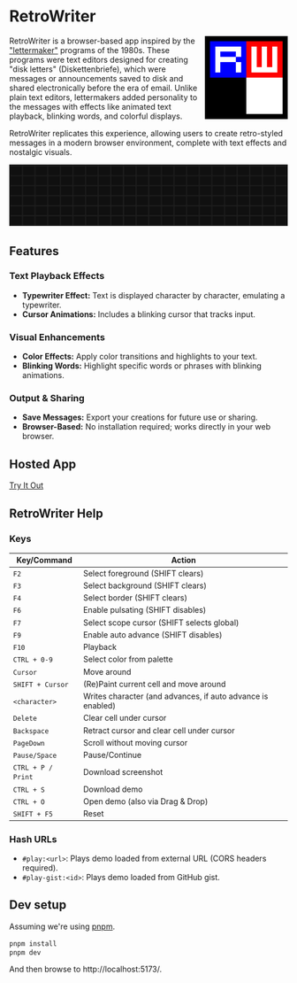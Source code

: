 # RetroWriter

<img src="public/logo.svg" width="150" alt="Logo" align="right">

RetroWriter is a browser-based app inspired by the ["lettermaker"](https://www.c64-wiki.de/wiki/Lettermaker) programs of the 1980s. These programs were text editors designed for creating "disk letters" (Diskettenbriefe), which were messages or announcements saved to disk and shared electronically before the era of email. Unlike plain text editors, lettermakers added personality to the messages with effects like animated text playback, blinking words, and colorful displays.

RetroWriter replicates this experience, allowing users to create retro-styled messages in a modern browser environment, complete with text effects and nostalgic visuals.

<a href="https://datag.github.io/retro-writer/#play-gist:5661703f56040e691ea4274f455413c5" target="_blank">
    <img src="doc/img/retrowriter-demo.apng" alt="RetroWriter demo">
</a>

## Features

### Text Playback Effects
- **Typewriter Effect:** Text is displayed character by character, emulating a typewriter.
- **Cursor Animations:** Includes a blinking cursor that tracks input.

### Visual Enhancements
- **Color Effects:** Apply color transitions and highlights to your text.
- **Blinking Words:** Highlight specific words or phrases with blinking animations.

### Output & Sharing
- **Save Messages:** Export your creations for future use or sharing.
- **Browser-Based:** No installation required; works directly in your web browser.

## Hosted App

[Try It Out](https://datag.github.io/retro-writer/)

## RetroWriter Help


### Keys

| Key/Command               | Action                                                                 |
|---------------------------|-----------------------------------------------------------------------|
| `F2`                     | Select foreground (SHIFT clears)                                      |
| `F3`                     | Select background (SHIFT clears)                                      |
| `F4`                     | Select border (SHIFT clears)                                          |
| `F6`                     | Enable pulsating (SHIFT disables)                                     |
| `F7`                     | Select scope cursor (SHIFT selects global)                           |
| `F9`                     | Enable auto advance (SHIFT disables)                                 |
| `F10`                    | Playback                                                              |
| `CTRL + 0-9`             | Select color from palette                                             |
| `Cursor`                 | Move around                                                          |
| `SHIFT + Cursor`         | (Re)Paint current cell and move around                               |
| `<character>`            | Writes character (and advances, if auto advance is enabled)          |
| `Delete`                 | Clear cell under cursor                                               |
| `Backspace`              | Retract cursor and clear cell under cursor                            |
| `PageDown`               | Scroll without moving cursor                                          |
| `Pause/Space`            | Pause/Continue                                                       |
| `CTRL + P / Print`       | Download screenshot                                                  |
| `CTRL + S`               | Download demo                                                        |
| `CTRL + O`               | Open demo (also via Drag & Drop)                                      |
| `SHIFT + F5`             | Reset                                                                |

### Hash URLs

* `#play:<url>`: Plays demo loaded from external URL (CORS headers required).
* `#play-gist:<id>`: Plays demo loaded from GitHub gist.


## Dev setup

Assuming we're using [pnpm](https://pnpm.io/).

```shell
pnpm install
pnpm dev
```

And then browse to http://localhost:5173/.
